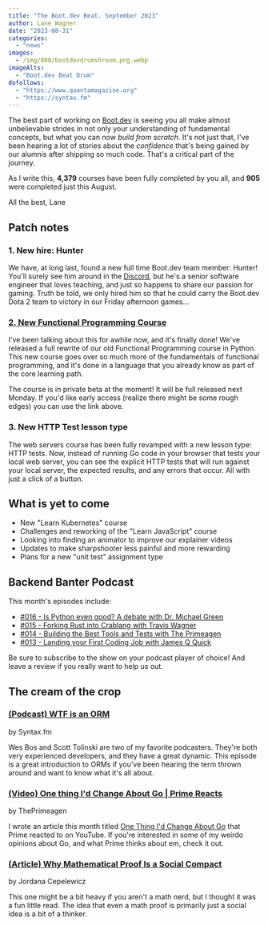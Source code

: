 ```yaml
---
title: "The Boot.dev Beat. September 2023"
author: Lane Wagner
date: "2023-08-31"
categories:
  - "news"
images:
  - /img/800/bootdevdrumshroom.png.webp
imageAlts:
  - "Boot.dev Beat Drum"
dofollows:
  - "https://www.quantamagazine.org"
  - "https://syntax.fm"
---
```


The best part of working on [Boot.dev](https://boot.dev) is seeing you all make almost unbelievable strides in not only your understanding of fundamental concepts, but what you can now *build from scratch*. It's not just that, I've been hearing a lot of stories about the *confidence* that's being gained by our alumnis after shipping so much code. That's a critical part of the journey.

As I write this, **4,379** courses have been fully completed by you all, and **905** were completed just this August.

All the best, Lane

## Patch notes

### 1. New hire: Hunter

We have, at long last, found a new full time Boot.dev team member: Hunter! You'll surely see him around in the [Discord](https://boot.dev/community), but he's a senior software engineer that loves teaching, and just so happens to share our passion for gaming. Truth be told, we only hired him so that he could carry the Boot.dev Dota 2 team to victory in our Friday afternoon games...

### [2. New Functional Programming Course](https://boot.dev/courses/learn-functional-programming)

I've been talking about this for awhile now, and it's finally done! We've released a full rewrite of our old Functional Programming course in Python. This new course goes over so much more of the fundamentals of functional programming, and it's done in a language that you already know as part of the core learning path.

The course is in private beta at the moment! It will be full released next Monday. If you'd like early access (realize there might be some rough edges) you can use the link above.

### 3. New HTTP Test lesson type

The web servers course has been fully revamped with a new lesson type: HTTP tests. Now, instead of running Go code in your browser that tests your local web server, you can see the explicit HTTP tests that will run against your local server, the expected results, and any errors that occur. All with just a click of a button.

## What is yet to come

* New "Learn Kubernetes" course
* Challenges and reworking of the "Learn JavaScript" course
* Looking into finding an animator to improve our explainer videos
* Updates to make sharpshooter less painful and more rewarding
* Plans for a new "unit test" assignment type

## Backend Banter Podcast

This month's episodes include:

* [#016 - Is Python even good? A debate with Dr. Michael Green](https://www.backendbanter.fm/episodes/016-debate-what-is-python-even-good-for)
* [#015 - Forking Rust into Crablang with Travis Wagner](https://www.backendbanter.fm/episodes/015-forking-rust-into-crablang-with-travis-wagner)
* [#014 - Building the Best Tools and Tests with The Primeagen](https://www.backendbanter.fm/episodes/014-building-the-best-tools-and-tests-with-the-primeagen)
* [#013 - Landing your First Coding Job with James Q Quick](https://www.backendbanter.fm/episodes/013-landing-your-first-coding-job-with-james-q-quick)

Be sure to subscribe to the show on your podcast player of choice! And leave a review if you really want to help us out.

## The cream of the crop

### [(Podcast) WTF is an ORM](https://syntax.fm/show/633/wtf-is-an-orm)

by Syntax.fm

Wes Bos and Scott Tolinski are two of my favorite podcasters. They're both very experienced developers, and they have a great dynamic. This episode is a great introduction to ORMs if you've been hearing the term thrown around and want to know what it's all about.

### [(Video) One thing I'd Change About Go | Prime Reacts](https://www.youtube.com/watch?v=LgapXdYNqWE)

by ThePrimeagen

I wrote an article this month titled [One Thing I'd Change About Go](https://blog.boot.dev/golang/one-thing-id-change-about-go/) that Prime reacted to on YouTube. If you're interested in some of my weirdo opinions about Go, and what Prime thinks about em, check it out.

### [(Article) Why Mathematical Proof Is a Social Compact](https://www.quantamagazine.org/why-mathematical-proof-is-a-social-compact-20230831/)

by Jordana Cepelewicz

This one might be a bit heavy if you aren't a math nerd, but I thought it was a fun little read. The idea that even a math proof is primarily just a social idea is a bit of a thinker.
